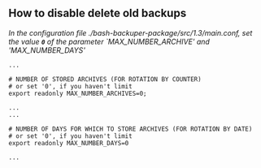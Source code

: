 How to disable delete old backups
-------------------------

*In the configuration file ./bash-backuper-package/src/1.3/main.conf, set the value **`0`** of the parameter `MAX_NUMBER_ARCHIVE' and  'MAX_NUMBER_DAYS'*

    ...
    
    # NUMBER OF STORED ARCHIVES (FOR ROTATION BY COUNTER)
    # or set '0', if you haven't limit
    export readonly MAX_NUMBER_ARCHIVES=0;
    
    ...
    ...
    
    # NUMBER OF DAYS FOR WHICH TO STORE ARCHIVES (FOR ROTATION BY DATE)
    # or set '0', if you haven't limit
    export readonly MAX_NUMBER_DAYS=0
        
    ...

